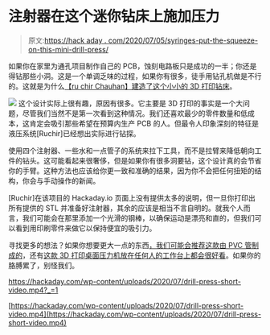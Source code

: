 # 注射器在这个迷你钻床上施加压力

> 原文:[https://hack aday . com/2020/07/05/syringes-put-the-squeeze-on-this-mini-drill-press/](https://hackaday.com/2020/07/05/syringes-put-the-squeeze-on-this-mini-drill-press/)

如果你在家里为通孔项目制作自己的 PCB，蚀刻电路板只是成功的一半；你还是得钻那些小洞。这是一个单调乏味的过程，如果你有很多，徒手用钻孔机做是不行的。这就是为什么[【ru chir Chauhan】建造了这个小小的 3D 打印钻床](https://hackaday.io/project/173412-hydraulic-drill-press-on-shoe-string-budget)。

[![](../Images/c9309a6c00e19e52a711fb4b370e9fb2.png)](https://hackaday.com/wp-content/uploads/2020/06/hydropress_detail.jpg) 这个设计实际上很有趣，原因有很多。它主要是 3D 打印的事实是一个大问题，尽管我们当然不是第一次看到这种情况。我们还喜欢最少的零件数量和低成本，这肯定会吸引那些希望在预算内生产 PCB 的人。但最令人印象深刻的特征是液压系统[Ruchir]已经想出实际进行钻探。

使用四个注射器、一些水和一点管子的系统来拉下工具，而不是拉臂来降低朝向工件的钻头。这可能看起来很奢侈，但是如果你有很多洞要钻，这个设计真的会节省你的手臂。这种方法也应该给你更一致和准确的结果，因为你不会把任何扭矩的结构，你会与手动操作的新闻。

[Ruchir]在该项目的 Hackaday.io 页面上没有提供太多的说明，但一旦你打印出所有提供的 STL 并准备好注射器，其余的应该是相当不言自明的。就我个人而言，我们可能会在那里添加一个光滑的钢棒，以确保运动是漂亮和直的，但我们可以看到用印刷零件来做它以保持便宜的吸引力。

寻找更多的想法？如果你想要更大一点的东西[，我们可能会推荐这款由 PVC 管制成的](https://hackaday.com/2017/03/31/make-a-pvc-drill-press/)，还有[这款 3D 打印桌面压力机放在任何人的工作台上都会很好看](https://hackaday.com/2019/09/05/print-a-drill-press-for-your-printed-circuit-boards/)。如果你的胳膊累了，别怪我们。

 <https://hackaday.com/wp-content/uploads/2020/07/drill-press-short-video.mp4?_=1>

[https://hackaday.com/wp-content/uploads/2020/07/drill-press-short-video.mp4](https://hackaday.com/wp-content/uploads/2020/07/drill-press-short-video.mp4)
